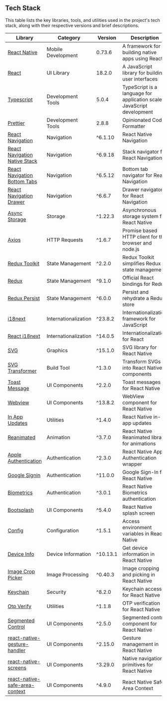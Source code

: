 ## Tech Stack

This table lists the key libraries, tools, and utilities used in the project's tech stack, along with their respective versions and brief descriptions.

| Library                                                                                              | Category             | Version  | Description                                                           |
| ---------------------------------------------------------------------------------------------------- | -------------------- | -------- | --------------------------------------------------------------------- |
| [React Native](https://www.npmjs.com/package/react-native)                                           | Mobile Development   | 0.73.6   | A framework for building native apps using React                      |
| [React](https://www.npmjs.com/package/react)                                                         | UI Library           | 18.2.0   | A JavaScript library for building user interfaces                     |
| [Typescript](https://www.npmjs.com/package/typescript)                                               | Development Tools    | 5.0.4    | TypeScript is a language for application scale JavaScript development |
| [Prettier](https://www.npmjs.com/package/prettier)                                                   | Development Tools    | 2.8.8    | Opinionated Code Formatter                                            |
| [React Navigation](https://www.npmjs.com/package/@react-navigation/native)                           | Navigation           | ^6.1.10  | React Native Navigation                                               |
| [React Navigation Native Stack](https://www.npmjs.com/package/@react-navigation/native-stack)        | Navigation           | ^6.9.18  | Stack navigator for React Navigation                                  |
| [React Navigation Bottom Tabs](https://www.npmjs.com/package/@react-navigation/bottom-tabs)          | Navigation           | ^6.5.12  | Bottom tab navigator for React Navigation                             |
| [React Navigation Drawer](https://www.npmjs.com/package/@react-navigation/drawer)                    | Navigation           | ^6.6.7   | Drawer navigator for React Navigation                                 |
| [Async Storage](https://www.npmjs.com/package/@react-native-async-storage/async-storage)             | Storage              | ^1.22.3  | Asynchronous storage system for React Native                          |
| [Axios](https://www.npmjs.com/package/axios)                                                         | HTTP Requests        | ^1.6.7   | Promise based HTTP client for the browser and node.js                 |
| [Redux Toolkit](https://www.npmjs.com/package/@reduxjs/toolkit)                                      | State Management     | ^2.2.0   | Redux Toolkit simplifies Redux state management                       |
| [Redux](https://www.npmjs.com/package/react-redux)                                                   | State Management     | ^9.1.0   | Official React bindings for Redux                                     |
| [Redux Persist](https://www.npmjs.com/package/redux-persist)                                         | State Management     | ^6.0.0   | Persist and rehydrate a Redux store                                   |
| [i18next](https://www.npmjs.com/package/i18next)                                                     | Internationalization | ^23.8.2  | Internationalization framework for JavaScript                         |
| [React i18next](https://www.npmjs.com/package/react-i18next)                                         | Internationalization | ^14.0.5  | Internationalization for React                                        |
| [SVG](https://www.npmjs.com/package/react-native-svg)                                                | Graphics             | ^15.1.0  | SVG library for React Native                                          |
| [SVG Transformer](https://www.npmjs.com/package/react-native-svg-transformer)                        | Build Tool           | ^1.3.0   | Transform SVGs into React Native components                           |
| [Toast Message](https://www.npmjs.com/package/react-native-toast-message)                            | UI Components        | ^2.2.0   | Toast messages for React Native                                       |
| [Webview](https://www.npmjs.com/package/react-native-webview)                                        | UI Components        | ^13.8.2  | WebView component for React Native                                    |
| [In App Updates](https://www.npmjs.com/package/sp-react-native-in-app-updates)                       | Utilities            | ^1.4.0   | React Native in-app updates                                           |
| [Reanimated](https://www.npmjs.com/package/react-native-reanimated)                                  | Animation            | ^3.7.0   | React Native Reanimated library for animations                        |
| [Apple Authentication](https://www.npmjs.com/package/@invertase/react-native-apple-authentication)   | Authentication       | ^2.3.0   | React Native Apple Authentication wrapper                             |
| [Google Signin](https://www.npmjs.com/package/@react-native-google-signin/google-signin)             | Authentication       | ^11.0.0  | Google Sign-In for React Native                                       |
| [Biometrics](https://www.npmjs.com/package/react-native-biometrics)                                  | Authentication       | ^3.0.1   | React Native Biometrics authentication                                |
| [Bootsplash](https://www.npmjs.com/package/react-native-bootsplash)                                  | UI Components        | ^5.4.0   | React Native splash screen                                            |
| [Config](https://www.npmjs.com/package/react-native-config)                                          | Configuration        | ^1.5.1   | Access environment variables in React Native                          |
| [Device Info](https://www.npmjs.com/package/react-native-device-info)                                | Device Information   | ^10.13.1 | Get device information in React Native                                |
| [Image Crop Picker](https://www.npmjs.com/package/react-native-image-crop-picker)                    | Image Processing     | ^0.40.3  | Image cropping and picking in React Native                            |
| [Keychain](https://www.npmjs.com/package/react-native-keychain)                                      | Security             | ^8.2.0   | Keychain access for React Native                                      |
| [Otp Verify](https://www.npmjs.com/package/react-native-otp-verify)                                  | Utilities            | ^1.1.8   | OTP verification for React Native                                     |
| [Segmented Control](https://www.npmjs.com/package/@react-native-segmented-control/segmented-control) | UI Components        | ^2.5.0   | Segmented control component for React Native                          |
| [react-native-gesture-handler](https://www.npmjs.com/package/react-native-gesture-handler)           | UI Components        | ^2.15.0  | Gesture management in React Native                                    |
| [react-native-screens](https://www.npmjs.com/package/react-native-screens)                           | UI Components        | ^3.29.0  | Native navigation primitives for React Native                         |
| [react-native-safe-area-context](https://www.npmjs.com/package/react-native-safe-area-context)       | UI Components        | ^4.9.0   | React Native Safe Area Context                                        |
